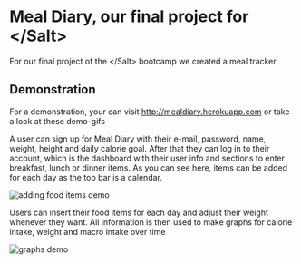 # Meal Diary, our final project for \</Salt\>

For our final project of the \</Salt\> bootcamp we created a meal tracker.

## Demonstration

For a demonstration, your can visit http://mealdiary.herokuapp.com or take a look at these demo-gifs

A user can sign up for Meal Diary with their e-mail, password, name, weight, height and daily calorie goal.
After that they can log in to their account, which is the dashboard with their user info and sections to enter breakfast, lunch or dinner items.
As you can see here, items can be added for each day as the top bar is a calendar.

![adding food items demo](https://github.com/donkats/meal-diary/blob/master/mealdiary3.gif?raw=true)

Users can insert their food items for each day and adjust their weight whenever they want. All information is then used to make graphs for calorie intake, weight and macro intake over time

![graphs demo](https://github.com/donkats/meal-diary/blob/master/mealdiary4.gif?raw=true)

